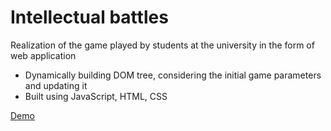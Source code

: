 # Intellectual battles
Realization of the game played by students at the university in the 
form of web application
* Dynamically building DOM tree, considering the initial game 
parameters and updating it
* Built using JavaScript, HTML, CSS

[Demo](https://kholmogorov27.github.io/Intellectual-battles-game/)
